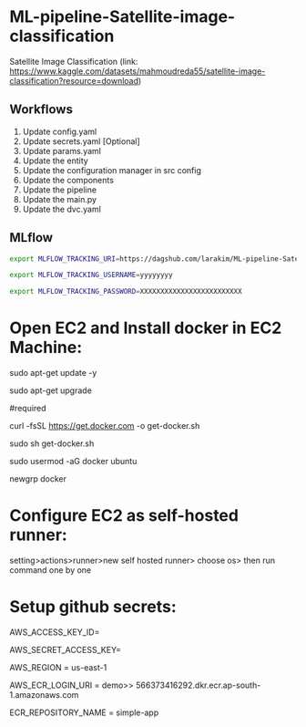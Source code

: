 # ML-pipeline-Satellite-image-classification
Satellite Image Classification (link: https://www.kaggle.com/datasets/mahmoudreda55/satellite-image-classification?resource=download)

## Workflows
1. Update config.yaml
2. Update secrets.yaml [Optional]
3. Update params.yaml
4. Update the entity
5. Update the configuration manager in src config
6. Update the components
7. Update the pipeline
8. Update the main.py
9. Update the dvc.yaml


## MLflow

```bash
export MLFLOW_TRACKING_URI=https://dagshub.com/larakim/ML-pipeline-Satellite-image-classification.mlflow 

export MLFLOW_TRACKING_USERNAME=yyyyyyyy 

export MLFLOW_TRACKING_PASSWORD=XXXXXXXXXXXXXXXXXXXXXXXXX 
```

#  Open EC2 and Install docker in EC2 Machine:

sudo apt-get update -y

sudo apt-get upgrade

#required

curl -fsSL https://get.docker.com -o get-docker.sh

sudo sh get-docker.sh

sudo usermod -aG docker ubuntu

newgrp docker

# Configure EC2 as self-hosted runner:
setting>actions>runner>new self hosted runner> choose os> then run command one by one


# Setup github secrets:
AWS_ACCESS_KEY_ID=

AWS_SECRET_ACCESS_KEY=

AWS_REGION = us-east-1

AWS_ECR_LOGIN_URI = demo>>  566373416292.dkr.ecr.ap-south-1.amazonaws.com

ECR_REPOSITORY_NAME = simple-app